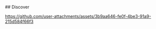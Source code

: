 ##   D i s c o v e r 


https://github.com/user-attachments/assets/3b9aa646-fe0f-4be3-91a9-215d584f66f3

